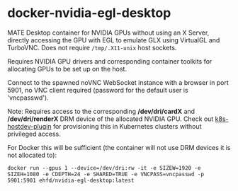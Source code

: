 # docker-nvidia-egl-desktop

MATE Desktop container for NVIDIA GPUs without using an X Server, directly accessing the GPU with EGL to emulate GLX using VirtualGL and TurboVNC. Does not require `/tmp/.X11-unix` host sockets.

Requires NVIDIA GPU drivers and corresponding container toolkits for allocating GPUs to be set up on the host.

Connect to the spawned noVNC WebSocket instance with a browser in port 5901, no VNC client required (password for the default user is 'vncpasswd').

Note: Requires access to the corresponding **/dev/dri/cardX** and **/dev/dri/renderX** DRM device of the allocated NVIDIA GPU. Check out [k8s-hostdev-plugin](https://github.com/bluebeach/k8s-hostdev-plugin) for provisioning this in Kubernetes clusters without privileged access.

For Docker this will be sufficient (the container will not use DRM devices it is not allocated to):

```
docker run --gpus 1 --device=/dev/dri:rw -it -e SIZEW=1920 -e SIZEH=1080 -e CDEPTH=24 -e SHARED=TRUE -e VNCPASS=vncpasswd -p 5901:5901 ehfd/nvidia-egl-desktop:latest
```

